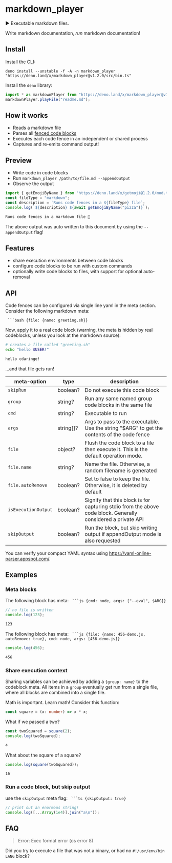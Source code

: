 # markdown_player

▶️ Executable markdown files.

Write markdown documentation, _run_ markdown documentation!

## Install

Install the CLI:

`deno install --unstable -f -A -n markdown_player "https://deno.land/x/markdown_player@v1.2.0/src/bin.ts"`

Install the `deno` library:

```ts {skipRun: true}
import * as markdownPlayer from "https://deno.land/x/markdown_player@v1.2.0/src/mod.ts";
markdownPlayer.playFile("readme.md");
```

## How it works

- Reads a markdown file
- Parses all
  [fenced code blocks](https://www.markdownguide.org/extended-syntax/#fenced-code-blocks)
- Executes each code fence in an independent or shared process
- Captures and re-emits command output!

## Preview

- Write code in code blocks
- Run `markdown_player /path/to/file.md --appendOutput`
- Observe the output

```ts
import { getEmojiByName } from "https://deno.land/x/getmoji@1.2.0/mod.ts";
const fileType = "markdown";
const description = `Runs code fences in a ${fileType} file`;
console.log(`${description} ${await getEmojiByName("pizza")}`);
```

```txt {skipRun: true, isExecutionOutput: true}
Runs code fences in a markdown file 🍕
```

The above output was auto written to this document by using the `--appendOutput`
flag!

## Features

- share execution environments between code blocks
- configure code blocks to be run with custom commands
- optionally write code blocks to files, with support for optional auto-removal

## API

Code fences can be configured via single line yaml in the meta section. Consider
the following markdown meta:

`` ```bash {file: {name: greeting.sh}}``

Now, apply it to a real code block (warning, the meta is hidden by real
codeblocks, unless you look at the markdown source):

```bash {file: {name: greeting.sh}}
# creates a file called "greeting.sh"
echo "hello $USER!"
```

```txt {skipRun: true, isExecutionOutput: true}
hello cdaringe!
```

...and that file gets run!

| meta-option         | type       | description                                                                                                  |
| ------------------- | ---------- | ------------------------------------------------------------------------------------------------------------ |
| `skipRun`           | boolean?   | Do not execute this code block                                                                               |
| `group`             | string?    | Run any same named group code blocks in the same file                                                        |
| `cmd`               | string?    | Executable to run                                                                                            |
| `args`              | string\[]? | Args to pass to the executable. Use the string "$ARG" to get the contents of the code fence                  |
| `file`              | object?    | Flush the code block to a file then execute it. This is the default operation mode.                          |
| `file.name`         | string?    | Name the file. Otherwise, a random filename is generated                                                     |
| `file.autoRemove`   | boolean?   | Set to false to keep the file. Otherwise, it is deleted by default                                           |
| `isExecutionOutput` | boolean?   | Signify that this block is for capturing stdio from the above code block. Generally considered a private API |
| `skipOutput`        | boolean?   | Run the block, but skip writing output if appendOutput mode is also requested                                |

You can verify your compact YAML syntax using
https://yaml-online-parser.appspot.com/.

## Examples

### Meta blocks

The following block has meta: `` ```js {cmd: node, args: ["--eval", $ARG]}``

```js {cmd: node, args: ["--eval", $ARG]}
// no file is written
console.log(123);
```

```txt {skipRun: true, isExecutionOutput: true}
123
```

The following block has meta:
`` ```js {file: {name: 456-demo.js, autoRemove: true}, cmd: node, args: [456-demo.js]}``

```js {file: {name: 456-demo.js, autoRemove: true}, cmd: node, args: [456-demo.js]}
console.log(456);
```

```txt {skipRun: true, isExecutionOutput: true}
456
```

### Share execution context

Sharing variables can be achieved by adding a `{group: name}` to the codeblock
meta. All items in a `group` eventually get run from a single file, where all
blocks are combined into a single file.

Math is important. Learn math! Consider this function:

```ts {group: group_demo}
const square = (x: number) => x * x;
```

What if we passed a two?

```ts {group: group_demo}
const twoSquared = square(2);
console.log(twoSquared);
```

```txt {skipRun: true, isExecutionOutput: true}
4
```

What about the square of a square?

```ts {group: group_demo}
console.log(square(twoSquared));
```

```txt {skipRun: true, isExecutionOutput: true}
16
```

### Run a code block, but skip output

use the `skipOutput` meta flag: `` ```ts {skipOutput: true}``

```ts {skipOutput: true}
// print out an enormous string!
console.log([...Array(1e4)].join("a\n"));
```

## FAQ

> Error: Exec format error (os error 8)

Did you try to execute a file that was not a binary, or had no
`#!/usr/env/bin LANG` block?
